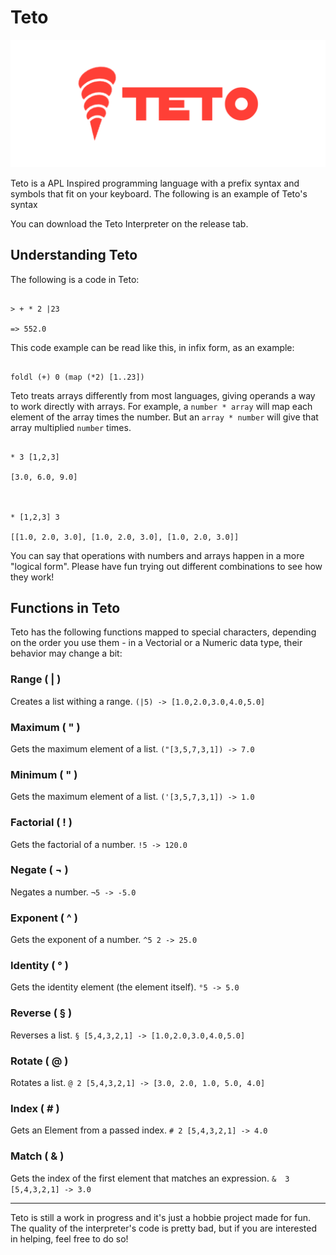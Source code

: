 
# Teto

![Tetolang Logo](TETO.png)

Teto is a APL Inspired programming language with a prefix syntax and symbols that fit on your keyboard. The following is an example of Teto's syntax

You can download the Teto Interpreter on the release tab.

  

## Understanding Teto

The following is a code in Teto:

```

> + * 2 |23

=> 552.0

```

This code example can be read like this, in infix form, as an example:

```

foldl (+) 0 (map (*2) [1..23])

```

Teto treats arrays differently from most languages, giving operands a way to work directly with arrays. For example, a `number * array` will map each element of the array times the number. But an `array * number` will give that array multiplied `number` times.

```

* 3 [1,2,3]

[3.0, 6.0, 9.0]

  

* [1,2,3] 3

[[1.0, 2.0, 3.0], [1.0, 2.0, 3.0], [1.0, 2.0, 3.0]]

```

You can say that operations with numbers and arrays happen in a more "logical form". Please have fun trying out different combinations to see how they work!

  

## Functions in Teto

Teto has the following functions mapped to special characters, depending on the order you use them - in a Vectorial or a Numeric data type, their behavior may change a bit:

###  Range ( | )
Creates a list withing a range. 
`(|5) -> [1.0,2.0,3.0,4.0,5.0]`

###  Maximum ( " )
Gets the maximum element of a list.
`("[3,5,7,3,1]) -> 7.0`

###  Minimum ( " )
Gets the maximum element of a list.
`('[3,5,7,3,1]) -> 1.0`

###  Factorial ( ! )
Gets the factorial of a number.
`!5 -> 120.0`

###  Negate ( ¬ )
Negates a number.
`¬5 -> -5.0`

###  Exponent ( ^ )
Gets the exponent of a number.
`^5 2 -> 25.0`

###  Identity ( ° )
Gets the identity element (the element itself).
`°5 -> 5.0`

###  Reverse ( § )
Reverses a list.
`§ [5,4,3,2,1] -> [1.0,2.0,3.0,4.0,5.0]`

###  Rotate ( @ )
Rotates a list.
`@ 2 [5,4,3,2,1] -> [3.0, 2.0, 1.0, 5.0, 4.0]`

###  Index ( # )
Gets an Element from a passed index.
`# 2 [5,4,3,2,1] -> 4.0`

###  Match ( & )
Gets the index of the first element that matches an expression.
`&  3 [5,4,3,2,1] -> 3.0`

___
Teto is still a work in progress and it's just a hobbie project made for fun. The quality of the interpreter's code is pretty bad, but if you are interested in helping, feel free to do so!